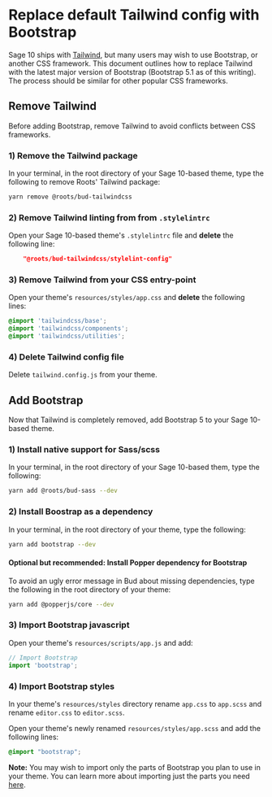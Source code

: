 # Replace default Tailwind config with Bootstrap
Sage 10 ships with [Tailwind](https://tailwindcss.com), but many users may wish to use Bootstrap, or another CSS framework. This document outlines how to replace Tailwind with the latest major version of Bootstrap (Bootstrap 5.1 as of this writing). The process should be similar for other popular CSS frameworks.

## Remove Tailwind
Before adding Bootstrap, remove Tailwind to avoid conflicts between CSS frameworks.

### 1) Remove the Tailwind package
In your terminal, in the root directory of your Sage 10-based theme, type the following to remove Roots' Tailwind package:

```sh
yarn remove @roots/bud-tailwindcss
```

### 2) Remove Tailwind linting from from `.stylelintrc`

Open your Sage 10-based theme's `.stylelintrc` file and **delete** the following line:

```json
    "@roots/bud-tailwindcss/stylelint-config"
```

### 3) Remove Tailwind from your CSS entry-point

Open your theme's `resources/styles/app.css` and **delete** the following lines:

```css
@import 'tailwindcss/base';
@import 'tailwindcss/components';
@import 'tailwindcss/utilities';
```

### 4) Delete Tailwind config file

Delete `tailwind.config.js` from your theme.


## Add Bootstrap

Now that Tailwind is completely removed, add Bootstrap 5 to your Sage 10-based theme.

### 1) Install native support for Sass/scss 
In your terminal, in the root directory of your Sage 10-based them, type the following:

```sh
yarn add @roots/bud-sass --dev
```

### 2) Install Boostrap as a dependency

In your terminal, in the root directory of your theme, type the following:
```sh
yarn add bootstrap --dev
```

#### Optional but recommended: Install Popper dependency for Bootstrap

To avoid an ugly error message in Bud about missing dependencies, type the following in the root directory of your theme:

```sh
yarn add @popperjs/core --dev
```

### 3) Import Bootstrap javascript

Open your theme's `resources/scripts/app.js` and add:

```js
// Import Bootstrap
import 'bootstrap';
```

### 4) Import Bootstrap styles

In your theme's `resources/styles` directory rename `app.css` to `app.scss` and rename `editor.css` to `editor.scss`.

Open your theme's newly renamed `resources/styles/app.scss` and add the following lines:

```css
@import "bootstrap";
```

**Note:** You may wish to import only the parts of Bootstrap you plan to use in your theme. You can learn more about importing just the parts you need [here](https://getbootstrap.com/docs/5.1/customize/sass/#importing).
